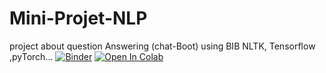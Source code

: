 # Mini-Projet-NLP
project about question Answering (chat-Boot) using BIB NLTK, Tensorflow ,pyTorch...
[![Binder](https://mybinder.org/badge_logo.svg)](https://mybinder.org/v2/gh/BrahimFilali/Mini-Projet-NLP/main?filepath=Question_answering.ipynb)
[![Open In Colab](https://colab.research.google.com/assets/colab-badge.svg)](https://colab.research.google.com/github/BrahimFilali/Mini-Projet-NLP/blob/main/Question_answering.ipynb)
